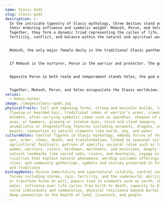 ```yaml
---
name: Slavic Gods
slug: slavic-gods
description: >-
  In the intricate tapestry of Slavic mythology, three deities stand out for
  their enduring influence and symbolic weight: Mokosh, Perun, and Veles.
  Together, they form a dynamic triad representing the cycles of life, death,
  fertility, conflict, and balance within the natural and spiritual worlds.


  Mokosh, the only major female deity in the traditional Slavic pantheon, embodies fertility, earth, moisture, and women’s work, especially spinning and weaving. She is the great mother figure, the sustainer of life, and the protector of women in childbirth. Her very name is linked to moisture and softness, evoking fertile soil after rain and the gentle but essential forces that nurture growth. Mokosh is also associated with fate, spinning the threads of human lives much like the spindle she often holds in depictions. Farmers prayed to her for abundant harvests, while women sought her blessing for safe births and skill in domestic crafts. Her festivals often marked seasonal transitions, particularly those tied to planting and reaping.


  If Mokosh is the nurturer, Perun is the warrior and protector. The god of thunder, lightning, and storms, Perun rules the heavens with a mighty hand and an unyielding sense of order. Armed with an axe or hammer – symbols of both creation and destruction – he hurls bolts of lightning at his foes, the most notable of which is Veles. Perun was the patron of warriors and princes, his worship tied to the defense of the community and the upholding of justice. Oaks were sacred to him, their towering presence reaching skyward like natural temples, and sacrifices at such trees were meant to secure his favor in battle and ward off misfortune. His domain was the lofty heights of the sky, and his role was to keep chaos at bay, maintaining cosmic balance through sheer force of will.


  Opposite Perun in both realm and temperament stands Veles, the god of the underworld, cattle, wealth, and magic. Often depicted as a shapeshifter – sometimes a dragon, serpent, or horned beast – Veles is a master of transformation and trickery. He presides over the watery and chthonic realms, ruling the land of the dead but also blessing the living with prosperity, trade, and artistic inspiration. Cattle, central to the Slavic economy, were sacred to him, making him a provider as much as a ruler of shadows. His eternal conflict with Perun forms one of the central myths of Slavic cosmology: Veles ascends from the underworld to steal from the heavenly realm, prompting Perun to unleash his thunderbolts in pursuit. This divine rivalry mirrors the seasonal cycle – Veles’s rise symbolizing the fertile chaos of spring and summer, and Perun’s triumph marking the ordered stillness of winter.


  Together, Mokosh, Perun, and Veles encapsulate the Slavic worldview: life emerges from the fertile earth under Mokosh’s care, is defended and ordered by Perun’s authority, and is enriched and tested by the cunning of Veles. Their interplay reflects not only the natural rhythms of the seasons but also the moral and spiritual balance between creation, preservation, and transformation. Even today, echoes of their worship persist in folk customs, agricultural festivals, and cultural symbols across Eastern Europe, keeping alive a mythic heritage that once bound entire communities to the rhythms of the gods.
series:
  - kokos-harbor
image: /images/slavic-gods.jpg
physicalTraits: Tall and imposing forms, strong and muscular builds, long
  flowing or bearded hair, traditional robes or warrior’s armor, crowns or
  helmets, often carrying symbolic items such as spindles, sheaves of grain,
  axes, or hammers, glowing or intense eyes, storm and cloud imagery,
  animalistic or shapeshifting features including serpents, dragons, or horned
  beasts, connection to natural elements like earth, sky, and water
cultureNotes: Central figures in Slavic mythology, embody forces of fertility,
  war, order, chaos, death, and transformation, linked to seasonal cycles and
  agricultural festivals, patrons of specific societal roles such as farmers,
  women, warriors, rulers, herdsmen, merchants, and musicians, deeply tied to
  natural landmarks like sacred oaks, rivers, and mountains, engage in mythic
  rivalries that explain natural phenomena, worship includes offerings, seasonal
  rites, and community gatherings, symbols and stories preserved in folk customs
  and traditions
biologyNotes: Divine immortality and supernatural vitality, control over natural
  forces including storms, rain, fertility, and the underworld, ability to shape
  or transform forms at will, powers tied to elements such as earth, sky, and
  water, influence over life cycles from birth to death, capacity to bless or
  curse individuals and communities, physical resilience beyond mortal limits,
  deep connection to the health of land, livestock, and people
---
```

